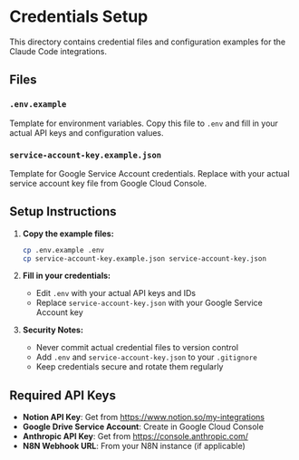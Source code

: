 # Credentials Setup

This directory contains credential files and configuration examples for the Claude Code integrations.

## Files

### `.env.example`
Template for environment variables. Copy this file to `.env` and fill in your actual API keys and configuration values.

### `service-account-key.example.json`
Template for Google Service Account credentials. Replace with your actual service account key file from Google Cloud Console.

## Setup Instructions

1. **Copy the example files:**
   ```bash
   cp .env.example .env
   cp service-account-key.example.json service-account-key.json
   ```

2. **Fill in your credentials:**
   - Edit `.env` with your actual API keys and IDs
   - Replace `service-account-key.json` with your Google Service Account key

3. **Security Notes:**
   - Never commit actual credential files to version control
   - Add `.env` and `service-account-key.json` to your `.gitignore`
   - Keep credentials secure and rotate them regularly

## Required API Keys

- **Notion API Key**: Get from https://www.notion.so/my-integrations
- **Google Drive Service Account**: Create in Google Cloud Console
- **Anthropic API Key**: Get from https://console.anthropic.com/
- **N8N Webhook URL**: From your N8N instance (if applicable)